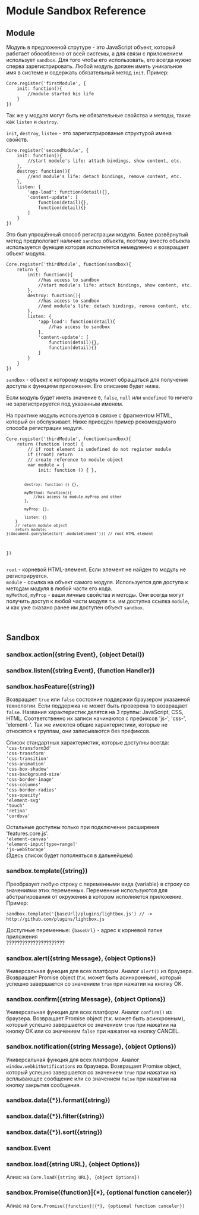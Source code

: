 <h1>Module Sandbox Reference</h1>

<h2>Module</h2>
<p>
Модуль в предложеной струтуре - это JavaScript объект, который работает обособленно от всей системы, а для связи с приложением использует <code>sandbox</code>. Для того чтобы его использовать, его всегда нужно сперва зарегистрировать. Любой модуль должен иметь уникальное имя в системе и содержать обязательный метод <code>init</code>. Пример:
</p>
<pre><code>Core.register('firstModule', {
	init: function(){
		//module started his life
	}
})</code></pre>
<p>Так же у модуля могут быть не обязательные свойства и методы, такие как <code>listen</code> и <code>destroy</code>.</p>
<p><code>init</code>, <code>destroy</code>, <code>listen</code> - это зарегистрированые структурой имена свойств.</p>
<pre><code>Core.register('secondModule', {
	init: function(){
		//start module's life: attach bindings, show content, etc.
	},
	destroy: function(){
		//end module's life: detach bindings, remove content, etc.
	},
	listen: {
		'app-load': function(detail){},
		'content-update': [
			function(detail){},
			function(detail){}
		]
	}
})</code></pre>
<p>
Это был упрощённый способ регистрации модуля. Более развёрнутый метод предпологает наличие <code>sandbox</code> объекта, поэтому вместо объекта используется функция которая исполняется немедленно и возвращает объект модуля.
</p>
<pre><code>Core.register('thirdModule', function(sandbox){
	return {
		init: function(){
			//has access to sandbox
			//start module's life: attach bindings, show content, etc.
		},
		destroy: function(){
			//has access to sandbox
			//end module's life: detach bindings, remove content, etc.
		},
		listen: {
			'app-load': function(detail){
				//has access to sandbox
			},
			'content-update': [
				function(detail){},
				function(detail){}
			]
		}
	}
})</code></pre>
<p>
<code>sandbox</code> - объект к которому модуль может обращаться для получения доступа к функциям приложения. Его описание будет ниже.
</p>

<p>
Если модуль будет иметь значение <code>0</code>, <code>false</code>, <code>null</code> или <code>undefined</code> то ничего не зарегистрируется под указанным именем.
</p>

<p>
На практике модуль используется в связке с фрагментом HTML, который он обслуживает. Ниже приведён пример рекомендумого способа регистрации модуля.
</p>
<pre><code>Core.register('thirdModule', function(sandbox){
	return (function (root) {
		// if root element is undefined do not register module
		if (!root) return
		// create reference to module object
		var module = {
			init: function () {	},

			destroy: function () {},

			myMethod: function(){ 
				//has access to module.myProp and other
			},

			myProp: {},

			listen: {}
		}
		// return module object
		return module;
	}(document.querySelector('.moduleElement'))) // root HTML element
})</code></pre>
<p>
<code>root</code> - корневой HTML-элемент. Если элемент не найден то модуль не регистрируется.<br>
<code>module</code> - cсылка на объект самого модуля. Используется для доступа к методам модуля в любой части его кода.<br>
<code>myMethod</code>, <code>myProp</code> - ваши личные свойства и методы. Они всегда могут получить доступ к любой части модуля т.к. им доступна ссылка <code>module</code>, и как уже сказано ранее им доступен объект <code>sandbox</code>.
</p>

<br>
<h2 id="sandbox">Sandbox</h2>

<h3>sandbox.action({string Event}, {object Detail})</h3>

<h3>sandbox.listen({string Event}, {function Handler})</h3>


<h3>sandbox.hasFeature({string})</h3>
<p>Возвращает <code>true</code> или <code>false</code> состояние поддержки браузером указанной технологии. Если поддержка не может быть проверена то возвращает <code>false</code>. Названия характеристик делятся на 3 группы: JavaScript, CSS, HTML. Соответственно их записи начинаются с префиксов 'js-', 'css-', 'element-'. Так же имеются общие характеристики, которые не относятся к группам, они записываются без префиксов.</p>
<p>
Список стандартных характеристик, которые доступны всегда:<br>
<code>'css-transform3d'</code><br>
<code>'css-transform'</code><br>
<code>'css-transition'</code><br>
<code>'css-animation'</code><br>
<code>'css-box-shadow'</code><br>
<code>'css-background-size'</code><br>
<code>'css-border-image'</code><br>
<code>'css-columns'</code><br>
<code>'css-border-radius'</code><br>
<code>'css-opacity'</code><br>
<code>'element-svg'</code><br>
<code>'touch'</code><br>
<code>'retina'</code><br>
<code>'cordova'</code><br>
</p>
<p>
Остальные доступны только при подключении расширения 'features.core.js'.<br>
<code>'element-canvas'</code><br>
<code>'element-input[type=range]'</code><br>
<code>'js-webStorage'</code><br>
(Здесь список будет пополняться в дальнейшем)
</p>

<h3>sandbox.template({string})</h3>
<p>Преобразует любую строку с переменными вида {variable} в строку со значениями этих переменных. Переменные используются для абстрагирования от окружения в котором исполняется приложение. Пример:</p>
<code>sandbox.template('{baseUrl}/plugins/lightbox.js') // -> http://github.com/plugins/lightbox.js</code>
<p>
Доступные переменные:
<code>{baseUrl}</code> - адрес к корневой папке приложения<br>
??????????????????????
</p>


<h3>sandbox.alert({string Message}, {object Options})</h3>
<p>Универсальная функция для всех платформ. Аналог <code>alert()</code> из браузера. Возвращает Promise object (т.к. может быть асинхронным), который успешно завершается со значением <code>true</code> при нажатии на кнопку OK.</p>

<h3>sandbox.confirm({string Message}, {object Options})</h3>
<p>Универсальная функция для всех платформ. Аналог <code>confirm()</code> из браузера. Возвращает Promise object (т.к. может быть асинхронным), который успешно завершается со значением <code>true</code> при нажатии на кнопку OK или со значением <code>false</code> при нажатии на кнопку CANCEL.</p>

<h3>sandbox.notification({string Message}, {object Options})</h3>
<p>Универсальная функция для всех платформ. Аналог <code>window.webkitNotifications</code> из браузера. Возвращает Promise object, который успешно завершается со значением <code>true</code> при нажатии на всплывающее сообщение или со значением <code>false</code> при нажатии на кнопку закрытия сообщения.</p>


<h3>sandbox.data({*}).format({string})</h3>

<h3>sandbox.data({*}).filter({string})</h3>

<h3>sandbox.data({*}).sort({string})</h3>

<h3>sandbox.Event</h3>

<h3>sandbox.load({string URL}, {object Options})</h3>
<p>Алиас на <code>Core.load({string URL}, {object Options})</code></p>

<h3>sandbox.Promise({function}|{*}, {optional function canceler})</h3>
<p>Алиас на <code>Core.Promise({function}|{*}, {optional function canceler})</code></p>





